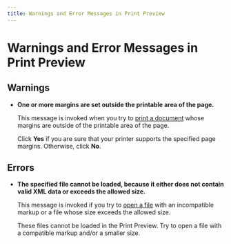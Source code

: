 ```yaml
---
title: Warnings and Error Messages in Print Preview
---
```

# Warnings and Error Messages in Print Preview
## Warnings
* **One or more margins are set outside the printable area of the page.**
	
	This message is invoked when you try to [print a document](printing-and-page-setup/print-a-document-via-the-print-dialog.md) whose margins are outside of the printable area of the page.
	
	Click **Yes** if you are sure that your printer supports the specified page margins. Otherwise, click **No**.

## Errors
* **The specified file cannot be loaded, because it either does not contain valid XML data or exceeds the allowed size.**
	
	This message is invoked if you try to [open a file](file-management/load-a-print-preview-from-a-file.md) with an incompatible markup or a file whose size exceeds the allowed size.
	
	These files cannot be loaded in the Print Preview. Try to open a file with a compatible markup and/or a smaller size.